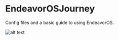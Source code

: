 # EndeavorOSJourney

Config files and a basic guide to using EndeavorOS.

![alt text](https://github.com/TannerUptegrove/EndeavorOSJourney/Pictures/terminal.png "Termainl")
